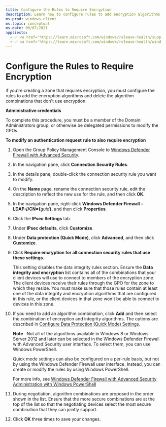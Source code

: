 ```yaml
---
title: Configure the Rules to Require Encryption 
description: Learn how to configure rules to add encryption algorithms and delete the algorithm combinations that don't use encryption for zones that require encryption.
ms.prod: windows-client
ms.topic: conceptual
ms.date: 09/07/2021
appliesto: 
  - ✅ <a href="https://learn.microsoft.com/windows/release-health/supported-versions-windows-client" target="_blank">Windows 10 and later</a>
  - ✅ <a href="https://learn.microsoft.com/windows/release-health/windows-server-release-info" target="_blank">Windows Server 2016 and later</a>
---
```


# Configure the Rules to Require Encryption

If you're creating a zone that requires encryption, you must configure the rules to add the encryption algorithms and delete the algorithm combinations that don't use encryption.

**Administrative credentials**

To complete this procedure, you must be a member of the Domain Administrators group, or otherwise be delegated permissions to modify the GPOs.

**To modify an authentication request rule to also require encryption**

1. Open the Group Policy Management Console to [Windows Defender Firewall with Advanced Security](open-the-group-policy-management-console-to-windows-firewall-with-advanced-security.md).

2. In the navigation pane, click **Connection Security Rules**.

3. In the details pane, double-click the connection security rule you want to modify.

4. On the **Name** page, rename the connection security rule, edit the description to reflect the new use for the rule, and then click **OK**.

5. In the navigation pane, right-click **Windows Defender Firewall – LDAP://CN={**<em>guid</em>**}**, and then click **Properties**.

6. Click the **IPsec Settings** tab.

7. Under **IPsec defaults**, click **Customize**.

8. Under **Data protection (Quick Mode)**, click **Advanced**, and then click **Customize**.

9. Click **Require encryption for all connection security rules that use these settings**.

   This setting disables the data integrity rules section. Ensure the **Data integrity and encryption** list contains all of the combinations that your client devices will use to connect to members of the encryption zone. The client devices receive their rules through the GPO for the zone to which they reside. You must make sure that those rules contain at least one of the data integrity and encryption algorithms that are configured in this rule, or the client devices in that zone won't be able to connect to devices in this zone.

10. If you need to add an algorithm combination, click **Add** and then select the combination of encryption and integrity algorithms. The options are described in [Configure Data Protection (Quick Mode) Settings](configure-data-protection-quick-mode-settings.md).

    **Note**  
    Not all of the algorithms available in Windows 8 or Windows Server 2012 and later can be selected in the Windows Defender Firewall with Advanced Security user interface. To select them, you can use Windows PowerShell.

    Quick mode settings can also be configured on a per-rule basis, but not by using the Windows Defender Firewall user interface. Instead, you can create or modify the rules by using Windows PowerShell.

    For more info, see [Windows Defender Firewall with Advanced Security Administration with Windows PowerShell](windows-firewall-with-advanced-security-administration-with-windows-powershell.md)

11. During negotiation, algorithm combinations are proposed in the order shown in the list. Ensure that the more secure combinations are at the top of the list so that the negotiating devices select the most secure combination that they can jointly support.

12. Click **OK** three times to save your changes.
